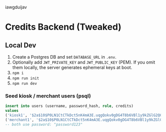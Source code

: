 iawgduijav
# Credits Backend (Tweaked)


## Local Dev
1. Create a Postgres DB and set `DATABASE_URL` in `.env`.
2. Optionally add `JWT_PRIVATE_KEY` and `JWT_PUBLIC_KEY` (PEM). If you omit them locally, the server generates ephemeral keys at boot.
3. `npm i`
4. `npm run init`
5. `npm run dev`


### Seed kiosk / merchant users (psql)
```sql
insert into users (username, password_hash, role, credits)
values
('kiosk1', '$2a$10$P0LN1CtCTkDct5nK4mA3E.uqgQokv0gDG4T8b6VBl1y9kZGlG2QGC', 'KIOSK', 0),
('merchant1', '$2a$10$P0LN1CtCTkDct5nK4mA3E.uqgQokv0gDG4T8b6VBl1y9kZGlG2QGC', 'MERCHANT', 0);
-- both use password: "password123"
